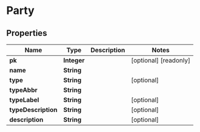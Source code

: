

# Party

## Properties

Name | Type | Description | Notes
------------ | ------------- | ------------- | -------------
**pk** | **Integer** |  |  [optional] [readonly]
**name** | **String** |  | 
**type** | **String** |  |  [optional]
**typeAbbr** | **String** |  | 
**typeLabel** | **String** |  |  [optional]
**typeDescription** | **String** |  |  [optional]
**description** | **String** |  |  [optional]




